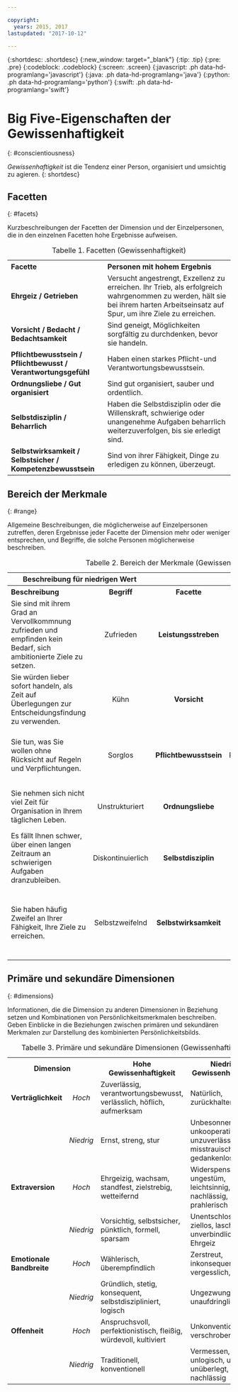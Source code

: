 ```yaml
---

copyright:
  years: 2015, 2017
lastupdated: "2017-10-12"

---
```


{:shortdesc: .shortdesc}
{:new_window: target="_blank"}
{:tip: .tip}
{:pre: .pre}
{:codeblock: .codeblock}
{:screen: .screen}
{:javascript: .ph data-hd-programlang='javascript'}
{:java: .ph data-hd-programlang='java'}
{:python: .ph data-hd-programlang='python'}
{:swift: .ph data-hd-programlang='swift'}

# Big Five-Eigenschaften der Gewissenhaftigkeit
{: #conscientiousness}

*Gewissenhaftigkeit* ist die Tendenz einer Person, organisiert und umsichtig zu agieren.
{: shortdesc}

## Facetten
{: #facets}

Kurzbeschreibungen der Facetten der Dimension und der Einzelpersonen, die in den einzelnen Facetten hohe Ergebnisse aufweisen.

<table>
  <caption>Tabelle 1. Facetten (Gewissenhaftigkeit)</caption>
  <tr>
    <th style="text-align:left">Facette</th>
    <th style="text-align:left">Personen mit hohem Ergebnis</th>
  </tr>
  <tr>
    <td><strong>Ehrgeiz / Getrieben</strong></td>
    <td>Versucht angestrengt, Exzellenz zu erreichen. Ihr Trieb, als erfolgreich wahrgenommen zu werden,
    hält sie bei ihrem harten Arbeitseinsatz auf Spur, um ihre Ziele zu
    erreichen.</td>
  </tr>
  <tr>
    <td><strong>Vorsicht / Bedacht / Bedachtsamkeit</strong></td>
    <td>Sind geneigt, Möglichkeiten sorgfältig zu durchdenken, bevor
    sie handeln.</td>
  </tr>
  <tr>
    <td><strong>Pflichtbewusstsein / Pflichtbewusst / Verantwortungsgefühl</strong></td>
    <td>Haben einen starkes Pflicht-und Verantwortungsbewusstsein.</td>
  </tr>
  <tr>
    <td><strong>Ordnungsliebe / Gut organisiert</strong></td>
    <td>Sind gut organisiert, sauber und ordentlich.</td>
  </tr>
  <tr>
    <td><strong>Selbstdisziplin / Beharrlich</strong></td>
    <td>Haben die Selbstdisziplin oder die Willenskraft, schwierige oder unangenehme
    Aufgaben beharrlich weiterzuverfolgen, bis sie erledigt sind.</td>
  </tr>
  <tr>
    <td><strong>Selbstwirksamkeit / Selbstsicher / Kompetenzbewusstsein</strong></td>
    <td>Sind von ihrer Fähigkeit, Dinge zu erledigen zu können, überzeugt.</td>
  </tr>
</table>

## Bereich der Merkmale
{: #range}

Allgemeine Beschreibungen, die möglicherweise auf Einzelpersonen zutreffen, deren Ergebnisse jeder Facette der Dimension mehr oder weniger entsprechen, und Begriffe, die solche Personen möglicherweise beschreiben.

<table>
  <caption>Tabelle 2. Bereich der Merkmale (Gewissenhaftigkeit)</caption>
  <tr>
    <th colspan="2" style="text-align:center">Beschreibung für niedrigen Wert</th>
    <th></th>
    <th colspan="2" style="text-align:center">Beschreibung für hohen Wert</th>
  </tr>
  <tr>
    <th style="text-align:left; width:23%">Beschreibung</th>
    <th style="text-align:center; width:16%">Begriff</th>
    <th style="text-align:center; width:16%">Facette</th>
    <th style="text-align:center; width:16%">Begriff</th>
    <th style="text-align:right">Beschreibung</th>
  </tr>
  <tr>
    <td style="text-align:left">Sie sind mit ihrem Grad an Vervollkommnung zufrieden und
      empfinden kein Bedarf, sich ambitionierte Ziele zu setzen.</td>
    <td style="text-align:center">Zufrieden</td>
    <td style="text-align:center"><strong>Leistungsstreben</strong></td>
    <td style="text-align:center">Ehrgeizig</td>
    <td style="text-align:right">Sie setzen sich selbst hohe Ziele und arbeiten
      hart, um sie zu erreichen.</td>
  </tr>
  <tr>
    <td style="text-align:left">Sie würden lieber sofort handeln, als
      Zeit auf Überlegungen zur Entscheidungsfindung zu verwenden.</td>
    <td style="text-align:center">Kühn</td>
    <td style="text-align:center"><strong>Vorsicht</strong></td>
    <td style="text-align:center">Besonnen</td>
    <td style="text-align:right">Sie denken Entscheidungen sorgfältig durch, bevor Sie sie treffen.</td>
  </tr>
  <tr>
    <td style="text-align:left">Sie tun, was Sie wollen ohne Rücksicht auf Regeln und Verpflichtungen.</td>
    <td style="text-align:center">Sorglos</td>
    <td style="text-align:center"><strong>Pflichtbewusstsein</strong></td>
    <td style="text-align:center">Pflichtbewusst</td>
    <td style="text-align:right">Sie nehmen Regeln und Verpflichtungen ernst, auch wenn sie unbequem sind.</td>
  </tr>
  <tr>
    <td style="text-align:left">Sie nehmen sich nicht viel Zeit für Organisation in Ihrem täglichen Leben.</td>
    <td style="text-align:center">Unstrukturiert</td>
    <td style="text-align:center"><strong>Ordnungsliebe</strong></td>
    <td style="text-align:center">Organisiert</td>
    <td style="text-align:right">Sie fühlen ein starkes Bedürfnis nach Struktur in Ihrem Leben.</td>
  </tr>
  <tr>
    <td style="text-align:left">Es fällt Ihnen schwer, über einen langen Zeitraum an schwierigen Aufgaben dranzubleiben.</td>
    <td style="text-align:center">Diskontinuierlich</td>
    <td style="text-align:center"><strong>Selbstdisziplin</strong></td>
    <td style="text-align:center">Beständig</td>
    <td style="text-align:right">Sie können schwere Aufgaben bewältigen und halten bis zum Ende durch.</td>
  </tr>
  <tr>
    <td style="text-align:left">Sie haben häufig Zweifel an Ihrer Fähigkeit, Ihre Ziele zu erreichen.</td>
    <td style="text-align:center">Selbstzweifelnd</td>
    <td style="text-align:center"><strong>Selbstwirksamkeit</strong></td>
    <td style="text-align:center">Selbstsicher</td>
    <td style="text-align:right">Sie fühlen sich fähig, die Aufgaben, die Sie in Angriff genommen haben, erfolgreich zu erledigen.</td>
  </tr>
</table>

## Primäre und sekundäre Dimensionen
{: #dimensions}

Informationen, die die Dimension zu anderen Dimensionen in Beziehung setzen und Kombinationen von Persönlichkeitsmerkmalen beschreiben. Geben Einblicke in die Beziehungen zwischen primären und sekundären Merkmalen zur Darstellung des kombinierten Persönlichkeitsbilds.

<table>
  <caption>Tabelle 3. Primäre und sekundäre Dimensionen (Gewissenhaftigkeit)</caption>
  <tr>
    <th colspan="2" style="width:30%">Dimension</th>
    <th style="width:35%">Hohe Gewissenhaftigkeit</th>
    <th style="width:35%">Niedrige Gewissenhaftigkeit</th>
  </tr>
  <tr>
    <td style="text-align:left"><strong>Verträglichkeit</strong></td>
    <td style="text-align:center"><em>Hoch</em></td>
    <td>Zuverlässig, verantwortungsbewusst, verlässlich, höflich, aufmerksam</td>
    <td>Natürlich, zurückhaltend</td>
  </tr>
  <tr>
    <td></td>
    <td style="text-align:center"><em>Niedrig</em></td>
    <td>Ernst, streng, stur</td>
    <td>Unbesonnen, unkooperativ, unzuverlässig, misstrauisch, gedankenlos</td>
  </tr>
  <tr>
    <td style="text-align:left"><strong>Extraversion</strong></td>
    <td style="text-align:center"><em>Hoch</em></td>
    <td>Ehrgeizig, wachsam, standfest, zielstrebig, wetteifernd</td>
    <td>Widerspenstig, ungestüm, leichtsinnig, nachlässig, prahlerisch</td>
  </tr>
  <tr>
    <td></td>
    <td style="text-align:center"><em>Niedrig</em></td>
    <td>Vorsichtig, selbstsicher, pünktlich, formell, sparsam</td>
    <td>Unentschlossen, ziellos, lasch, unverbindlich, ohne Ehrgeiz</td>
  </tr>
  <tr>
    <td style="text-align:left"><strong>Emotionale Bandbreite</strong></td>
    <td style="text-align:center"><em>Hoch</em></td>
    <td>Wählerisch, überempfindlich</td>
    <td>Zerstreut, inkonsequent,unstet, vergesslich, impulsiv</td>
  </tr>
  <tr>
    <td></td>
    <td style="text-align:center"><em>Niedrig</em></td>
    <td>Gründlich, stetig, konsequent, selbstdiszipliniert, logisch</td>
    <td>Ungezwungen, unaufdringlich</td>
  </tr>
  <tr>
    <td style="text-align:left"><strong>Offenheit</strong></td>
    <td style="text-align:center"><em>Hoch</em></td>
    <td>Anspruchsvoll, perfektionistisch, fleißig, würdevoll, kultiviert</td>
    <td>Unkonventionell, verschroben</td>
  </tr>
  <tr>
    <td></td>
    <td style="text-align:center"><em>Niedrig</em></td>
    <td>Traditionell, konventionell</td>
    <td>Vermessen, unlogisch, unreif, unüberlegt, nachlässig</td>
  </tr>
</table>
